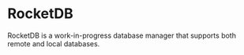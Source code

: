 # RocketDB

RocketDB is a work-in-progress database manager that supports both remote and local databases.